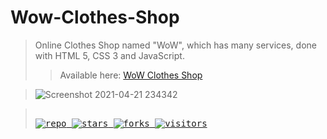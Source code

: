 # Wow-Clothes-Shop

> Online Clothes Shop named "WoW", which has many services, done with HTML 5, CSS 3 and JavaScript.
>> Available here: <a href="https://ahmednasser1601.github.io/WOW-Clothes-Shop">WoW Clothes Shop</a>

> ![Screenshot 2021-04-21 234342](https://user-images.githubusercontent.com/60184582/115624993-b5788e80-a2fb-11eb-9f8d-8ef284cb54e9.jpg)

>[<kbd><br>![repo](https://img.shields.io/static/v1?label=AhmedNasser1601&message=WOW-Clothes-Shop&color=blue&logo=github) ![stars](https://img.shields.io/github/stars/AhmedNasser1601/WOW-Clothes-Shop?style=social) ![forks](https://img.shields.io/github/forks/AhmedNasser1601/WOW-Clothes-Shop?style=social) ![visitors](https://visitor-badge.glitch.me/badge?page_id=AhmedNasser1601/WOW-Clothes-Shop&left_color=green&right_color=red)<br></kbd>]()
